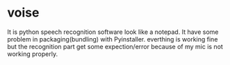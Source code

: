 # voise
It is python speech recognition software look like a notepad.
It have some problem in packaging(bundling) with Pyinstaller. everthing is working fine but the recognition part get some expection/error because of my mic is not working properly. 
